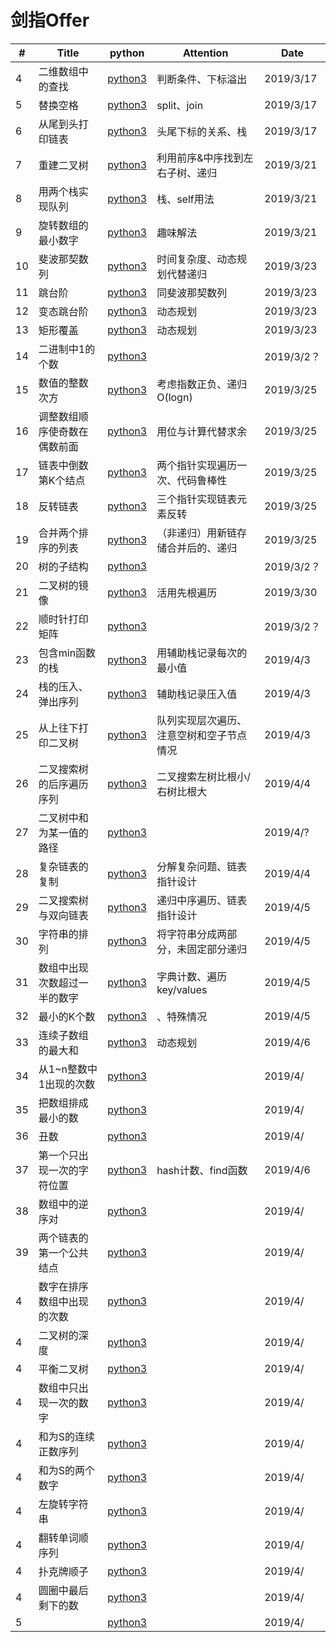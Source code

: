 # 剑指Offer

| # | Title | python | Attention | Date |
|---| ----- | -------- | ---------- | ---------- |
|4|二维数组中的查找|[python3](./code/find.py)|判断条件、下标溢出|2019/3/17
|5|替换空格|[python3](./code/replaceSpace.py)|split、join|2019/3/17
|6|从尾到头打印链表|[python3](./code/printListFromTailToHead.py)|头尾下标的关系、栈|2019/3/17
|7|重建二叉树|[python3](./code/reConstructBinaryTree.py)|利用前序&中序找到左右子树、递归|2019/3/21
|8|用两个栈实现队列|[python3](./code/push_and_pop.py)|栈、self用法|2019/3/21
|9|旋转数组的最小数字|[python3](./code/minNumberInRotateArray.py)|趣味解法|2019/3/21
|10|斐波那契数列|[python3](./code/Fibonacci.py)|时间复杂度、动态规划代替递归|2019/3/23
|11|跳台阶|[python3](./code/.py)|同斐波那契数列|2019/3/23
|12|变态跳台阶|[python3](./code/jumpFloorII.py)|动态规划|2019/3/23
|13|矩形覆盖|[python3](./code/rectCover.py)|动态规划|2019/3/23
|14|二进制中1的个数|[python3](./code/.py)||2019/3/2？
|15|数值的整数次方|[python3](./code/Power.py)|考虑指数正负、递归O(logn)|2019/3/25
|16|调整数组顺序使奇数在偶数前面|[python3](./code/reOrderArray.py)|用位与计算代替求余|2019/3/25
|17|链表中倒数第K个结点|[python3](./code/FindKthToTail.py)|两个指针实现遍历一次、代码鲁棒性|2019/3/25
|18|反转链表|[python3](./code/ReverseList.py)|三个指针实现链表元素反转|2019/3/25
|19|合并两个排序的列表|[python3](./code/Merge.py)|（非递归）用新链存储合并后的、递归|2019/3/25
|20|树的子结构|[python3](./code/.py)||2019/3/2？
|21|二叉树的镜像|[python3](./code/Mirror.py)|活用先根遍历|2019/3/30
|22|顺时针打印矩阵|[python3](./code/.py)||2019/3/2？
|23|包含min函数的栈|[python3](./code/minstack.py)|用辅助栈记录每次的最小值|2019/4/3
|24|栈的压入、弹出序列|[python3](./code/IsPopOrder.py)|辅助栈记录压入值|2019/4/3
|25|从上往下打印二叉树|[python3](./code/PrintFromTopToBottom.py)|队列实现层次遍历、注意空树和空子节点情况|2019/4/3
|26|二叉搜索树的后序遍历序列|[python3](./code/VerifySquenceOfBST.py)|二叉搜索左树比根小/右树比根大|2019/4/4
|27|二叉树中和为某一值的路径|[python3](./code/.py)||2019/4/?
|28|复杂链表的复制|[python3](./code/Clone.py)|分解复杂问题、链表指针设计|2019/4/4
|29|二叉搜索树与双向链表|[python3](./code/Convert.py)|递归中序遍历、链表指针设计|2019/4/5
|30|字符串的排列|[python3](./code/Permutation.py)|将字符串分成两部分，未固定部分递归|2019/4/5
|31|数组中出现次数超过一半的数字|[python3](./code/MoreThanHalfNum_Solution.py)|字典计数、遍历key/values|2019/4/5
|32|最小的K个数|[python3](./code/GetLeastNumbers_Solution.py)|、特殊情况|2019/4/5
|33|连续子数组的最大和|[python3](./code/FindGreatestSumOfSubArray.py)|动态规划|2019/4/6
|34|从1~n整数中1出现的次数|[python3](./code/.py)||2019/4/
|35|把数组排成最小的数|[python3](./code/.py)||2019/4/
|36|丑数|[python3](./code/.py)||2019/4/
|37|第一个只出现一次的字符位置|[python3](./code/FirstNotRepeatingChar.py)|hash计数、find函数|2019/4/6
|38|数组中的逆序对|[python3](./code/.py)||2019/4/
|39|两个链表的第一个公共结点|[python3](./code/.py)||2019/4/
|4|数字在排序数组中出现的次数|[python3](./code/.py)||2019/4/
|4|二叉树的深度|[python3](./code/.py)||2019/4/
|4|平衡二叉树|[python3](./code/.py)||2019/4/
|4|数组中只出现一次的数字|[python3](./code/.py)||2019/4/
|4|和为S的连续正数序列|[python3](./code/.py)||2019/4/
|4|和为S的两个数字|[python3](./code/.py)||2019/4/
|4|左旋转字符串|[python3](./code/.py)||2019/4/
|4|翻转单词顺序列|[python3](./code/.py)||2019/4/
|4|扑克牌顺子|[python3](./code/.py)||2019/4/
|4|圆圈中最后剩下的数|[python3](./code/.py)||2019/4/
|5||[python3](./code/.py)||2019/4/
